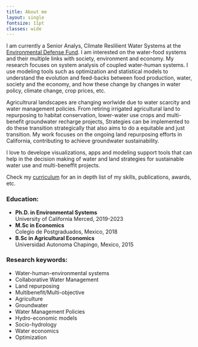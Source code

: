 ```yaml
---
title: About me
layout: single
fontsize: 11pt
classes: wide
---
```



<meta name="viewport" content="width=device-width, initial-scale=1">
<script src="https://kit.fontawesome.com/a076d05399.js" crossorigin="anonymous"></script>



I am currently a Senior Analys, Climate Reslilient Water Systems at the [Environmental Defense Fund](https://www.edf.org/people/jose-rodriguez-flores). I am interested on the water-food systems and their multiple links with society, environment and economy. My research focuses on system analysis of coupled water-human systems. I use modeling tools such as optimization and statistical models to understand the evolution and feed-backs between food production, water, society and the economy, and how these change by changes in water policy, climate change, crop prices, etc. 

Agricultrural landscapes are changing worlwide due to water scarcity and water management policies. From retiring irrigated agricultural land to repurposing to habitat conservation, lower-water use crops and multi-benefit groundwater recharge projects, Strategies can be implemented to do these transition strategically that also aims to do a equitable and just transition. My work focuses on the ongoing land repurposing efforts in California, contributing to achieve groundwater sustainability. 

I love to develope visualizations, apps and modeling support tools that can help in the decision making of water and land strategies for sustainable water use and multi-beneffit projects. 


Check my [curriculum](https://github.com/josemrodriguezf/josemrodriguezf.github.io/raw/master/assets/pdf/Jose_Rodriguez_CV.pdf) for an in depth list of my skills, publications, awards, etc. 


### <b><i class="fas fa-graduation-cap"></i> Education:</b>

- **Ph.D. in Environmental Systems**<br/>University of California Merced, 2019-2023
- **M.Sc in Economics**<br/>Colegio de Postgraduados, Mexico, 2018
- **B.Sc in Agricultural Economics**<br/>
Universidad Autonoma Chapingo, Mexico, 2015

### <b><i class="fas fa-laptop-code"></i> Research keywords:</b>


- Water-human-environmental systems
- Collaborative Water Management
- Land repurposing
- Multibenefit/Multi-objective
- Agriculture 
- Groundwater
- Water Management Policies
- Hydro-economic models
- Socio-hydrology 
- Water economics
- Optimization

<!-- ### <b><i class="fas fa-hiking"></i> Other interests and hobbies:<b>

<!-- - Hiking and running  -->
<!-- - Looking for the best cup of coffee <i class="fas fa-coffee"></i>
- I love dogs! have two pitbull 
- Aquascape  -->


